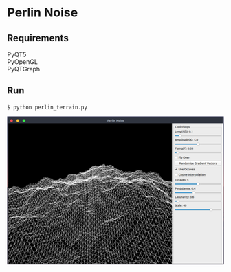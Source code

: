 Perlin Noise
=============
Requirements
---------------
PyQT5\
PyOpenGL\
PyQTGraph

Run
----
```
$ python perlin_terrain.py
```

![Alt text](perlin.png?raw=true "Perlin App")
